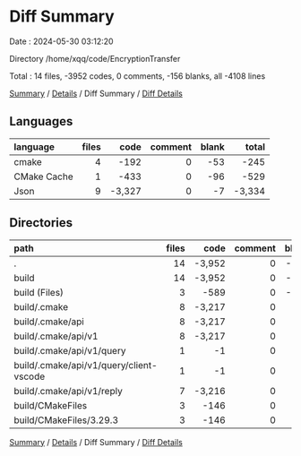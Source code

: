 # Diff Summary

Date : 2024-05-30 03:12:20

Directory /home/xqq/code/EncryptionTransfer

Total : 14 files,  -3952 codes, 0 comments, -156 blanks, all -4108 lines

[Summary](results.md) / [Details](details.md) / Diff Summary / [Diff Details](diff-details.md)

## Languages
| language | files | code | comment | blank | total |
| :--- | ---: | ---: | ---: | ---: | ---: |
| cmake | 4 | -192 | 0 | -53 | -245 |
| CMake Cache | 1 | -433 | 0 | -96 | -529 |
| Json | 9 | -3,327 | 0 | -7 | -3,334 |

## Directories
| path | files | code | comment | blank | total |
| :--- | ---: | ---: | ---: | ---: | ---: |
| . | 14 | -3,952 | 0 | -156 | -4,108 |
| build | 14 | -3,952 | 0 | -156 | -4,108 |
| build (Files) | 3 | -589 | 0 | -105 | -694 |
| build/.cmake | 8 | -3,217 | 0 | -7 | -3,224 |
| build/.cmake/api | 8 | -3,217 | 0 | -7 | -3,224 |
| build/.cmake/api/v1 | 8 | -3,217 | 0 | -7 | -3,224 |
| build/.cmake/api/v1/query | 1 | -1 | 0 | 0 | -1 |
| build/.cmake/api/v1/query/client-vscode | 1 | -1 | 0 | 0 | -1 |
| build/.cmake/api/v1/reply | 7 | -3,216 | 0 | -7 | -3,223 |
| build/CMakeFiles | 3 | -146 | 0 | -44 | -190 |
| build/CMakeFiles/3.29.3 | 3 | -146 | 0 | -44 | -190 |

[Summary](results.md) / [Details](details.md) / Diff Summary / [Diff Details](diff-details.md)